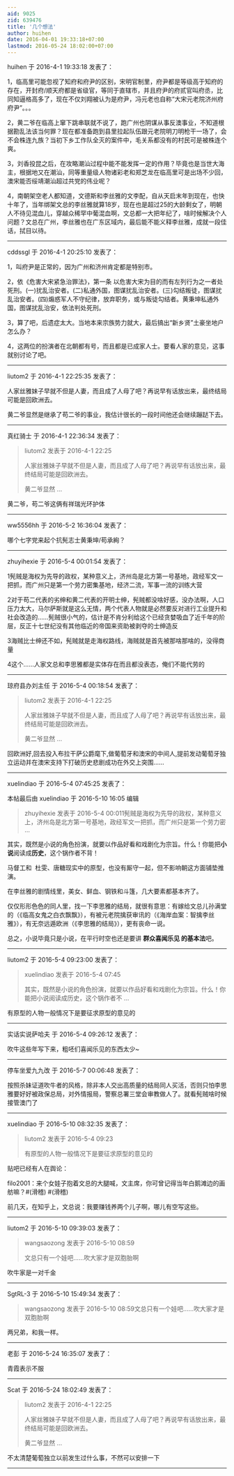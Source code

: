 ```yaml
---
aid: 9025
zid: 639476
title: '几个想法'
author: huihen
date: 2016-04-01 19:33:18+07:00
lastmod: 2016-05-24 18:02:00+07:00
---
```


huihen 于 2016-4-1 19:33:18 发表了：

1，临高里可能忽视了知府和府尹的区别，宋明官制里，府尹都是等级高于知府的存在，开封府/顺天府都是省级官，等同于直辖市，并且府尹的府贰官叫府丞，比同知逼格高多了，现在不仅刘翔被认为是府尹，冯元老也自称“大宋元老院济州府府尹”。。。

2，黄二爷在临高上窜下跳串联就不说了，跑广州也阴谋从事反澳事业，不知道根据勘乱法该当何罪？现在都准备跑到县里拉起队伍跟元老院明刀明枪干一场了，会不会株连九族？当初下乡工作队全灭的案件中，毛关系都没有的村民可是被株连个爽。

3，刘香投昆之后，在攻略潮汕过程中能不能发挥一定的作用？毕竟也是当世大海主，根据地又在潮汕，同等重量级人物诸彩老和郑芝龙在临高里可是出场不少回，澳宋能否绥靖潮汕超过共党的伟业呢？

4，南朝架空老人都知道，文德斯和李丝雅的文李配，自从天启末年到现在，也快十年了，当年绑架文总的李丝雅就算18岁，现在也是超过25的大龄剩女了，明朝人不待见混血儿，穿越众稀罕中葡混血啊，文总都一大把年纪了，啥时候解决个人问题？文总在广州，李丝雅也在广东区域内，最后能不能义释李丝雅，成就一段佳话，拭目以待。

---------

cddssgl 于 2016-4-1 20:25:10 发表了：

1，叫府尹是正常的，因为广州和济州肯定都是特别市。

2，依《危害大宋紧急治罪法》，第一条 以危害大宋为目的而有左列行为之一者处死刑。(一)扰乱治安者。(二)私通外国，图谋扰乱治安者。(三)勾结叛徒，图谋扰乱治安者。(四)煽惑军人不守纪律，放弃职务，或与叛徒勾结者。黄秉坤私通外国，图谋扰乱治安，依法判处死刑。

3，算了吧，后遗症太大。当地本来宗族势力就大，最后搞出“新乡贤”土豪坐地户怎么办？

4，这两位的扮演者在北朝都有号，而且都是已成家人士。要看人家的意见，这事就别讨论了吧。

---------

liutom2 于 2016-4-1 22:25:35 发表了：

人家丝雅妹子早就不但是人妻，而且成了人母了吧？再说早有话放出来，最终结局可能是回欧洲去。

黄二爷显然是继承了苟二爷的事业，我估计很长的一段时间他还会继续蹦跶下去。

---------

真红骑士 于 2016-4-1 22:36:34 发表了：

> liutom2 发表于 2016-4-1 22:25
> 
> 人家丝雅妹子早就不但是人妻，而且成了人母了吧？再说早有话放出来，最终结局可能是回欧洲去。
> 
> 黄二爷显然 ...



黄二爷，苟二爷这俩有祥瑞光环护体

---------

ww5556hh 于 2016-5-2 16:36:04 发表了：

哪个七字党来起个抗髡志士黄秉坤/苟承絢？

---------

zhuyihexie 于 2016-5-4 00:01:54 发表了：

1髡贼是海权为先导的政权，某种意义上，济州岛是北方第一号基地，政经军文一把抓，而广州只是第一个劳力密集基地，经济二流，军事一流的训练大营

2对于苟二代表的劣绅和黄二代表的开明士绅，髡贼都没啥好感，没办法啊，人口压力太大，马尔萨斯就是这么无情，两个代表人物就是必然要反对进行工业提升和社会改造的……髡贼很小气的，估计是不肯分利给这个已经贪婪吸血了近千年的阶层，反正十七世纪没有其他临近的帝国来资助被剥夺的士绅造反

3海贼比士绅还不如，髡贼就是走海权路线，海贼就是首先被那啥那啥的，没得商量

4这个……人家文总和李思雅都是实体存在而且都没表态，俺们不能代劳的

---------

琼府县办刘主任 于 2016-5-4 00:18:54 发表了：

> liutom2 发表于 2016-4-1 22:25
> 
> 人家丝雅妹子早就不但是人妻，而且成了人母了吧？再说早有话放出来，最终结局可能是回欧洲去。
> 
> 黄二爷显然 ...



回欧洲好,回去投入布拉干萨公爵麾下,做葡萄牙和澳宋的中间人,提前发动葡萄牙独立运动并在澳宋支持下打破历史悲剧成功在外交上突围......

---------

xuelindiao 于 2016-5-4 07:45:25 发表了：

本帖最后由 xuelindiao 于 2016-5-10 16:05 编辑 


> 
> zhuyihexie 发表于 2016-5-4 00:011髡贼是海权为先导的政权，某种意义上，济州岛是北方第一号基地，政经军文一把抓，而广州只是第一个劳力密 ...



其实，既然是小说的角色扮演，就要以作品好看和戏剧化为宗旨。什么！你能把**小说**阅读成**历史**，这个锅作者不背！

马督工和  杜雯、唐糖现实中的原型，也没有厮守一起，但不影响朝这方面铺垫推演。

在李丝雅的剧情线里，美女、鲜血、钢铁和斗篷，几大要素都基本齐了。

仅仅形形色色的同人里，找一下李思雅的结局，就很有意思：有嫁给文总儿孙满堂的（《临高女鬼之白衣飘飘》），有被元老院擒获审讯的（《海岸血案：智擒李丝雅》），有无奈远遁欧洲（《李思雅的结局》），更有丧命一说。

总之，小说毕竟只是小说，在平行时空也还是要讲 **群众喜闻乐见 的基本法**吧。

---------

liutom2 于 2016-5-4 09:23:00 发表了：

> xuelindiao 发表于 2016-5-4 07:45
> 
> 其实，既然是小说的角色扮演，就要以作品好看和戏剧化为宗旨。什么！你能把小说阅读成历史，这个锅作者不 ...



有原型的人物一般情况下是要征求原型的意见的

---------

实话实说萨哈夫 于 2016-5-4 09:26:12 发表了：

吹牛这些年写下来，粗呸们喜闻乐见的东西太少~

---------

停车坐爱九九改 于 2016-5-7 00:06:48 发表了：

按照杀妹证道吹牛者的风格，除非本人交出高质量的结局同人买活，否则只怕李思雅要好好被政保总局，对外情报局，警察总署三堂会审教做人了。就看髡贼啥时候接管澳门了

---------

xuelindiao 于 2016-5-10 08:32:35 发表了：

> liutom2 发表于 2016-5-4 09:23
> 
> 有原型的人物一般情况下是要征求原型的意见的



贴吧已经有人在舆论：

filo2001：来个女娃子抱着文总的大腿喊，文主席，你可曾记得当年白鹅滩边的画舫嘛？#(滑稽) #(滑稽) 

前几天，在知乎上，文总说：我要赚钱养两个儿子啊，哪儿有空写这些。

---------

liutom2 于 2016-5-10 09:39:03 发表了：

> wangsaozong 发表于 2016-5-10 08:59
> 
> 文总只有一个娃吧……吹大家才是双胞胎啊



吹牛家是一对千金

---------

SgtRL-3 于 2016-5-10 15:49:34 发表了：

> wangsaozong 发表于 2016-5-10 08:59文总只有一个娃吧……吹大家才是双胞胎啊



两兄弟，和我一样。

---------

老彭 于 2016-5-24 16:35:07 发表了：

青霞表示不服

---------

Scat 于 2016-5-24 18:02:49 发表了：

> liutom2 发表于 2016-4-1 22:25
> 
> 人家丝雅妹子早就不但是人妻，而且成了人母了吧？再说早有话放出来，最终结局可能是回欧洲去。
> 
> 黄二爷显然 ...



不太清楚葡萄独立以前发生过什么事，不然可以安排一下

---------

